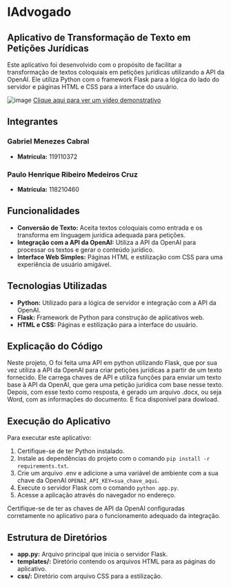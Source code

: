 # IAdvogado 

## Aplicativo de Transformação de Texto em Petições Jurídicas

Este aplicativo foi desenvolvido com o propósito de facilitar a transformação de textos coloquiais em petições jurídicas utilizando a API da OpenAI. Ele utiliza Python com o framework Flask para a lógica do lado do servidor e páginas HTML e CSS para a interface do usuário.

![image](https://i.imgur.com/UqQIeVW.png)
[Clique aqui para ver um vídeo demonstrativo](https://i.imgur.com/8VlZ66G.mp4)

## Integrantes

### Gabriel Menezes Cabral
- **Matrícula:** 119110372

### Paulo Henrique Ribeiro Medeiros Cruz
- **Matrícula:** 118210460

## Funcionalidades

- **Conversão de Texto:** Aceita textos coloquiais como entrada e os transforma em linguagem jurídica adequada para petições.
- **Integração com a API da OpenAI:** Utiliza a API da OpenAI para processar os textos e gerar o conteúdo jurídico.
- **Interface Web Simples:** Páginas HTML e estilização com CSS para uma experiência de usuário amigável.

## Tecnologias Utilizadas

- **Python:** Utilizado para a lógica de servidor e integração com a API da OpenAI.
- **Flask:** Framework de Python para construção de aplicativos web.
- **HTML e CSS:** Páginas e estilização para a interface do usuário.

## Explicação do Código

Neste projeto, O foi feita uma API em python utilizando Flask, que por sua vez utiliza a API da OpenAI para criar petições jurídicas a partir de um texto fornecido. Ele carrega chaves de API e utiliza funções para enviar um texto base à API da OpenAI, que gera uma petição jurídica com base nesse texto. Depois, com esse texto como resposta, é gerado um arquivo .docx, ou seja Word, com as informações do documento. E fica disponível para dowload.

## Execução do Aplicativo

Para executar este aplicativo:

1. Certifique-se de ter Python instalado.
2. Instale as dependências do projeto com o comando `pip install -r requirements.txt`.
3. Crie um arquivo .env e adicione a  uma variável de ambiente com a sua chave da OpenAI `OPENAI_API_KEY=sua_chave_aqui`.
4. Execute o servidor Flask com o comando `python app.py`.
5. Acesse a aplicação através do navegador no endereço.

Certifique-se de ter as chaves de API da OpenAI configuradas corretamente no aplicativo para o funcionamento adequado da integração.

## Estrutura de Diretórios

- **app.py:** Arquivo principal que inicia o servidor Flask.
- **templates/:** Diretório contendo os arquivos HTML para as páginas do aplicativo.
- **css/:** Diretório com arquivo CSS para a estilização.
